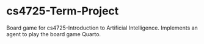 # cs4725-Term-Project

Board game for cs4725-Introduction to Artificial Intelligence. Implements an agent to play the board game Quarto.
